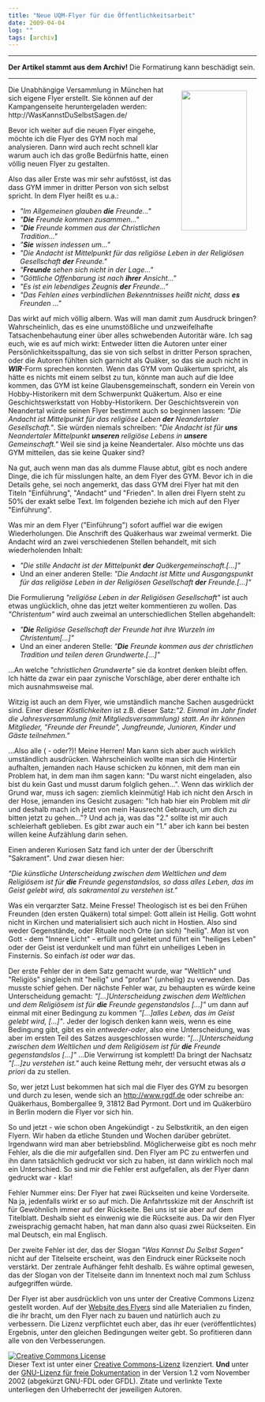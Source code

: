 ```yaml
---
title: "Neue UQM-Flyer für die Öffentlichkeitsarbeit"
date: 2009-04-04
log: ""
tags: [archiv]
---
```

<hr><b>Der Artikel stammt aus dem Archiv!</b> Die Formatirung kann beschädigt sein.<hr>
<p> 
<img src="http://www.the-independent-friend.de/?q=system/files/Flyer_Back_Vorschau_0.jpg"  width="133" height="284"  align="right"  vspace="10" hspace="20" />
</p>
<p> 
Die Unabhängige Versammlung in München hat sich eigene Flyer erstellt. Sie können auf der Kampangenseite heruntergeladen werden: http://WasKannstDuSelbstSagen.de/
</p>
<p> 
Bevor ich weiter auf die neuen Flyer eingehe, möchte ich die Flyer des GYM noch mal analysieren. Dann wird auch recht schnell klar warum auch ich das große Bedürfnis hatte, einen völlig neuen Flyer zu gestalten.
</p>
<!--break-->
<p> 
Also das aller Erste was mir sehr aufstösst, ist das dass GYM immer in dritter Person von sich selbst spricht. In dem Flyer heißt es u.a.:
</p>
<p>
<ul>
<li><i>"Im Allgemeinen glauben <b>die</b> Freunde..."</i> </li>
<li><i>"<b>Die</b> Freunde kommen zusammen..."</i>  </li>
<li><i>"<b>Die</b> Freunde kommen aus der Christlichen Tradition..."</i>  </li>
<li><i>"<b>Sie</b> wissen indessen um..."</i>  </li>
<li><i>"Die Andacht ist Mittelpunkt für das religiöse Leben in der Religiösen Gesellschaft <b>der</b> Freunde."</i>  </li>
<li><i>"<b>Freunde</b> sehen sich nicht in der Lage..."</i>  </li>
<li><i>"Göttliche Offenbarung ist nach <b>ihrer</b> Ansicht..."</i>  </li>
<li><i>"Es ist ein lebendiges Zeugnis <b>der</b> Freunde..."</i>  </li>
<li><i>"Das Fehlen eines verbindlichen Bekenntnisses heißt nicht, dass <b>es</b> Freunden ..."</i>  </li>
</ul>
</p>
Das wirkt auf mich völlig albern. Was will man damit zum Ausdruck bringen? Wahrscheinlich, das es eine unumstößliche und unzweifelhafte Tatsachenbehautung einer über alles schwebenden Autoritär wäre. Ich sag euch, wie es auf mich wirkt: Entweder litten die Autoren unter einer Persönlichkeitsspaltung, das sie von sich selbst in dritter Person sprachen, oder die Autoren fühlten sich garnicht als Quäker, so das sie auch nicht in <b><i>WIR</i></b>-Form sprechen konnten. Wenn das GYM vom Quäkertum spricht, als hätte es nichts mit einem selbst zu tun, könnte man auch auf die Idee kommen, das GYM ist keine Glaubensgemeinschaft, sondern ein Verein von Hobby-Historikern mit dem Schwerpunkt Quäkertum. Also er eine Geschichtswerkstatt von Hobby-Historikern. Der Geschichtsverein von Neandertal würde seinen Flyer bestimmt auch so beginnen lassen: <i>"Die Andacht ist Mittelpunkt für das religiöse Leben <b>der</b> Neandertaler Gesellschaft."</i>. Sie würden niemals schreiben: <i>"Die Andacht ist für <b>uns</b> Neandertaler Mittelpunkt <b>unseren</b> religiöse Lebens in <b>unsere</b> Gemeinschaft."</i> Weil sie sind ja keine Neandertaler. Also möchte uns das GYM mitteilen, das sie keine Quaker sind?

Na gut, auch wenn man das als dumme Flause abtut, gibt es noch andere Dinge, die ich für misslungen halte, an dem Flyer des GYM. Bevor ich in die Details gehe, sei noch angemerkt, das dass GYM drei Flyer hat mit den Titeln "Einführung", "Andacht" und "Frieden". In allen drei Flyern steht zu 50% der exakt selbe Text. Im folgenden beziehe ich mich auf den Flyer "Einführung".

Was mir an dem Flyer ("Einführung") sofort auffiel war die ewigen Wiederholungen. Die Anschrift des Quäkerhaus war zweimal vermerkt. Die Andacht wird an zwei verschiedenen Stellen behandelt, mit sich wiederholenden Inhalt:
<ul>
<li><i>"Die stille Andacht ist der Mittelpunkt <b>der</b> Quäkergemeinschaft.[...]"</i></li>
<li>Und an einer anderen Stelle: <i>"Die Andacht ist Mitte und Ausgangspunkt für das religiöse Leben in der Religiösen Gesellschaft <b>der</b> Freunde.[...]"</i></li>
</ul>
Die Formulierung <i>"religiöse Leben in der Religiösen Gesellschaft"</i> ist auch etwas unglücklich, ohne das jetzt weiter kommentieren zu wollen.  Das <i>"Christentum"</i> wird auch zweimal an unterschiedlichen Stellen abgehandelt:
<ul>
<li><i>"<b>Die</b> Religiöse Gesellschaft der Freunde hat ihre Wurzeln im Christentum[...]"</i></li>
<li>Und an einer anderen Stelle: <i>"<b>Die</b> Freunde kommen aus der christlichen Tradition und teilen deren Grundwerte.[...]"</i></li>
</ul>
...An welche <i>"christlichen Grundwerte"</i> sie da kontret denken bleibt offen. Ich hätte da zwar ein paar zynische Vorschläge, aber derer enthalte ich mich ausnahmsweise mal.

Witzig ist auch an dem Flyer, wie umständlich manche Sachen ausgedrückt sind. Einer dieser <i>Köstlichkeiten</i> ist z.B. dieser Satz:<i>"2. Einmal im Jahr findet die Jahresversammlung (mit Mitgliedsversammlung) statt. An ihr können Mitglieder, "Freunde der Freunde", Jungfreunde, Junioren, Kinder und Gäste teilnehmen."</i>

...Also alle ( - oder?)! Meine Herren! Man kann sich aber auch wirklich umständlich ausdrücken. Wahrscheinlich wollte man sich die Hintertür aufhalten, jemanden nach Hause schicken zu können, mit dem man ein Problem hat, in dem man ihm sagen kann: "Du warst nicht eingeladen, also bist du kein Gast und musst darum folglich gehen...". Wenn das wirklich der Grund war, muss ich sagen: ziemlich kleinmütig! Hab ich nicht den Arsch in der Hose, jemanden ins Gesicht zusagen: "Ich hab hier ein Problem mit <i>dir</i> und deshalb mach ich jetzt von mein Hausrecht Gebrauch, um dich zu bitten jetzt zu gehen..."? Und ach ja, was das "2." sollte ist mir auch schleierhaft geblieben. Es gibt zwar auch ein "1." aber ich kann bei besten willen keine Aufzählung darin sehen.

Einen anderen Kuriosen Satz fand ich unter der der Überschrift "Sakrament". Und zwar diesen hier: 

<i>"Die künstliche Unterscheidung zwischen dem Weltlichen und dem Religiösem ist für <b>die</b> Freunde gegenstandslos, so dass alles Leben, das im Geist gelebt wird, als sakramental zu verstehen ist."</i>

Was ein verqarzter Satz. Meine Fresse! Theologisch ist es bei den Frühen Freunden (den ersten Quäkern) total simpel: Gott allein ist Heilig. Gott wohnt nicht in Kirchen und materialisiert sich auch nicht in  Hostien. Also sind weder Gegenstände, oder Rituale noch Orte (an sich) "heilig". <i>Man</i> ist von Gott - dem "Innere Licht" - erfüllt und geleitet und führt ein "heiliges Leben" oder der Geist ist verdunkelt und man führt ein unheiliges Leben in Finsternis. So einfach <i>ist</i> oder <i>war</i> das.

Der erste Fehler der in dem Satz gemacht wurde, war "Weltlich" und "Religiös" singleich mit "heilig" und "profan" (unheilig) zu verwenden. Das musste schief gehen. Der nächste Fehler war, zu behaupten es würde keine Unterscheidung gemacht: <i>"[...]Unterscheidung zwischen dem Weltlichen und dem Religiösem ist für <b>die</b> Freunde gegenstandslos [...]"</i> um dann auf einmal mit einer Bedingung zu kommen <i>"[...]alles Leben, das im Geist gelebt wird, [...]"</i>. Jeder der logisch denken kann weis, wenn es eine Bedingung gibt, gibt es ein <i>entweder-oder</i>, also eine Unterscheidung, was aber im ersten Teil des Satzes ausgeschlossen wurde: <i>"[...]Unterscheidung zwischen dem Weltlichen und dem Religiösem ist für <b>die</b> Freunde gegenstandslos [...]"</i> ...Die Verwirrung ist komplett! Da bringt der Nachsatz <i>"[...]zu verstehen ist."</i> auch keine Rettung mehr, der versucht etwas als <i>a priori</i> da zu stellen. 

So, wer jetzt Lust bekommen hat sich mal die Flyer des GYM zu besorgen und durch zu lesen, wende sich an http://www.rgdf.de oder schreibe an: Quäkerhaus, Bombergallee 9, 31812 Bad Pyrmont. Dort und im Quäkerbüro in Berlin modern die Flyer vor sich hin. 

So und jetzt - wie schon oben Angekündigt - zu Selbstkritik, an den eigen Flyern. Wir haben da etliche Stunden und Wochen darüber gebrütet. Irgendwann wird man aber betriebsblind. Möglicherweise gibt es noch mehr Fehler, als die die mir aufgefallen sind. Den Flyer am PC zu entwerfen und ihn dann tatsächlich gedruckt vor sich zu haben, ist dann wirklich noch mal ein Unterschied. So sind mir die Fehler erst aufgefallen, als der Flyer dann gedruckt war - klar! 

Fehler Nummer eins: Der Flyer hat zwei Rückseiten und keine Vorderseite. Na ja, jedenfalls wirkt er so auf mich. Die Anfahrtsskize mit der Anschrift ist für Gewöhnlich immer auf der Rückseite. Bei uns ist sie aber auf dem Titelblatt. Deshalb sieht es einwenig wie die Rückseite aus. Da wir den Flyer zweisprachig gemacht haben, hat man dann also quasi zwei Rückseiten. Ein mal Deutsch, ein mal Englisch.

Der zweite Fehler ist der, das der Slogan <i>"Was Kannst Du Selbst Sagen"</i> nicht auf der Titelseite erscheint, was den Eindruck einer Rückseite noch verstärkt. Der zentrale Aufhänger fehlt deshalb. Es währe optimal gewesen, das der Slogan von der Titelseite dann im Innentext noch mal zum Schluss aufgegriffen würde.

Der Flyer ist aber ausdrücklich von uns unter der Creative Commons Lizenz gestellt worden. Auf der <a href="http://www.waskannstduselbstsagen.de/kampagnenmaterial.html">Website des Flyers</a> sind alle Materialien zu finden, die ihr bracht, um den Flyer nach zu bauen und natürlich auch zu verbessern. Die Lizenz verpflichtet euch aber, das ihr euer (veröffentlichtes) Ergebnis, unter den gleichen Bedingungen weiter gebt. So profitieren dann alle von den Verbesserungen. 

<a rel="license" href="http://creativecommons.org/licenses/by-sa/3.0/de/"><img alt="Creative Commons License" style="border-width:0" src="http://i.creativecommons.org/l/by-sa/3.0/de/88x31.png" /></a><br />Dieser <span xmlns:dc="http://purl.org/dc/elements/1.1/" href="http://purl.org/dc/dcmitype/Text" rel="dc:type">Text</span> ist unter einer <a rel="license" href="http://creativecommons.org/licenses/by-sa/3.0/de/">Creative Commons-Lizenz</a> lizenziert. <b>Und</b> unter der <a href="http://de.wikipedia.org/wiki/GFDL">GNU-Lizenz für freie Dokumentation</a> in der Version 1.2 vom November 2002 (abgekürzt GNU-FDL oder GFDL). Zitate und verlinkte Texte unterliegen den Urheberrecht der jeweiligen Autoren.

